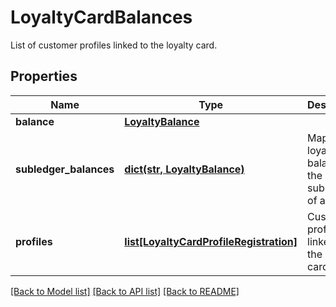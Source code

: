 # LoyaltyCardBalances

List of customer profiles linked to the loyalty card.
## Properties
Name | Type | Description | Notes
------------ | ------------- | ------------- | -------------
**balance** | [**LoyaltyBalance**](LoyaltyBalance.md) |  | [optional] 
**subledger_balances** | [**dict(str, LoyaltyBalance)**](LoyaltyBalance.md) | Map of the loyalty balances of the subledgers of a ledger. | [optional] 
**profiles** | [**list[LoyaltyCardProfileRegistration]**](LoyaltyCardProfileRegistration.md) | Customer profiles linked to the loyalty card. | [optional] 

[[Back to Model list]](../README.md#documentation-for-models) [[Back to API list]](../README.md#documentation-for-api-endpoints) [[Back to README]](../README.md)


